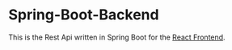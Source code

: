 # Spring-Boot-Backend

This is the Rest Api written in Spring Boot for the [React Frontend](https://github.com/MikeTheProgrammer71/React-Frontend).